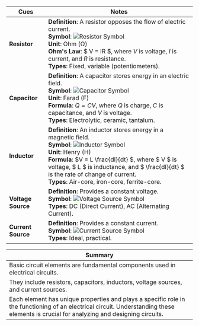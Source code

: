 | **Cues** | **Notes** |
|----------|-----------|
| **Resistor** | **Definition**: A resistor opposes the flow of electric current.<br> **Symbol**: ![Resistor Symbol](https://upload.wikimedia.org/wikipedia/commons/thumb/6/6f/Resistor.svg/1200px-Resistor.svg.png)<br> **Unit**: Ohm (Ω)<br> **Ohm's Law**: $ V = IR $, where $V$ is voltage, $I$ is current, and $R$ is resistance.<br> **Types**: Fixed, variable (potentiometers). |
| **Capacitor** | **Definition**: A capacitor stores energy in an electric field.<br> **Symbol**: ![Capacitor Symbol](https://upload.wikimedia.org/wikipedia/commons/thumb/a/aa/Capacitor_symbol.svg/1200px-Capacitor_symbol.svg.png)<br> **Unit**: Farad (F)<br> **Formula**: $Q = CV$, where $Q$ is charge, $C$ is capacitance, and $V$ is voltage.<br> **Types**: Electrolytic, ceramic, tantalum. |
| **Inductor** | **Definition**: An inductor stores energy in a magnetic field.<br> **Symbol**: ![Inductor Symbol](https://upload.wikimedia.org/wikipedia/commons/thumb/e/ed/Inductor_symbol.svg/1200px-Inductor_symbol.svg.png)<br> **Unit**: Henry (H)<br> **Formula**: $V = L \frac{dI}{dt} $, where $ V $ is voltage, $ L $ is inductance, and $ \frac{dI}{dt} $ is the rate of change of current.<br> **Types**: Air-core, iron-core, ferrite-core. |
| **Voltage Source** | **Definition**: Provides a constant voltage.<br> **Symbol**: ![Voltage Source Symbol](https://upload.wikimedia.org/wikipedia/commons/thumb/a/a2/Voltage_source.svg/1200px-Voltage_source.svg.png)<br> **Types**: DC (Direct Current), AC (Alternating Current). |
| **Current Source** | **Definition**: Provides a constant current.<br> **Symbol**: ![Current Source Symbol](https://upload.wikimedia.org/wikipedia/commons/thumb/1/10/Current_source_symbol.svg/1200px-Current_source_symbol.svg.png)<br> **Types**: Ideal, practical. |

| **Summary**|
| ---------- |
|Basic circuit elements are fundamental components used in electrical circuits.| 
|They include resistors, capacitors, inductors, voltage sources, and current sources.| 
|Each element has unique properties and plays a specific role in the functioning of an electrical circuit. Understanding these elements is crucial for analyzing and designing circuits.|
